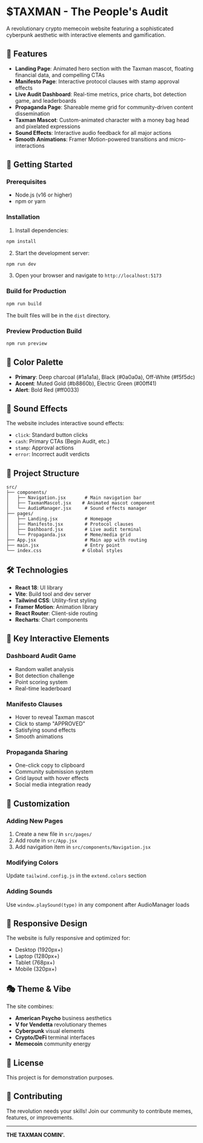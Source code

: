 # $TAXMAN - The People's Audit

A revolutionary crypto memecoin website featuring a sophisticated cyberpunk aesthetic with interactive elements and gamification.

## 🎨 Features

- **Landing Page**: Animated hero section with the Taxman mascot, floating financial data, and compelling CTAs
- **Manifesto Page**: Interactive protocol clauses with stamp approval effects
- **Live Audit Dashboard**: Real-time metrics, price charts, bot detection game, and leaderboards
- **Propaganda Page**: Shareable meme grid for community-driven content dissemination
- **Taxman Mascot**: Custom-animated character with a money bag head and pixelated expressions
- **Sound Effects**: Interactive audio feedback for all major actions
- **Smooth Animations**: Framer Motion-powered transitions and micro-interactions

## 🚀 Getting Started

### Prerequisites

- Node.js (v16 or higher)
- npm or yarn

### Installation

1. Install dependencies:
```bash
npm install
```

2. Start the development server:
```bash
npm run dev
```

3. Open your browser and navigate to `http://localhost:5173`

### Build for Production

```bash
npm run build
```

The built files will be in the `dist` directory.

### Preview Production Build

```bash
npm run preview
```

## 🎨 Color Palette

- **Primary**: Deep charcoal (#1a1a1a), Black (#0a0a0a), Off-White (#f5f5dc)
- **Accent**: Muted Gold (#b8860b), Electric Green (#00ff41)
- **Alert**: Bold Red (#ff0033)

## 🎵 Sound Effects

The website includes interactive sound effects:
- `click`: Standard button clicks
- `cash`: Primary CTAs (Begin Audit, etc.)
- `stamp`: Approval actions
- `error`: Incorrect audit verdicts

## 📁 Project Structure

```
src/
├── components/
│   ├── Navigation.jsx       # Main navigation bar
│   ├── TaxmanMascot.jsx    # Animated mascot component
│   └── AudioManager.jsx     # Sound effects manager
├── pages/
│   ├── Landing.jsx          # Homepage
│   ├── Manifesto.jsx        # Protocol clauses
│   ├── Dashboard.jsx        # Live audit terminal
│   └── Propaganda.jsx       # Meme/media grid
├── App.jsx                  # Main app with routing
├── main.jsx                 # Entry point
└── index.css               # Global styles
```

## 🛠️ Technologies

- **React 18**: UI library
- **Vite**: Build tool and dev server
- **Tailwind CSS**: Utility-first styling
- **Framer Motion**: Animation library
- **React Router**: Client-side routing
- **Recharts**: Chart components

## 🎯 Key Interactive Elements

### Dashboard Audit Game
- Random wallet analysis
- Bot detection challenge
- Point scoring system
- Real-time leaderboard

### Manifesto Clauses
- Hover to reveal Taxman mascot
- Click to stamp "APPROVED"
- Satisfying sound effects
- Smooth animations

### Propaganda Sharing
- One-click copy to clipboard
- Community submission system
- Grid layout with hover effects
- Social media integration ready

## 🔧 Customization

### Adding New Pages
1. Create a new file in `src/pages/`
2. Add route in `src/App.jsx`
3. Add navigation item in `src/components/Navigation.jsx`

### Modifying Colors
Update `tailwind.config.js` in the `extend.colors` section

### Adding Sounds
Use `window.playSound(type)` in any component after AudioManager loads

## 📱 Responsive Design

The website is fully responsive and optimized for:
- Desktop (1920px+)
- Laptop (1280px+)
- Tablet (768px+)
- Mobile (320px+)

## 🎭 Theme & Vibe

The site combines:
- **American Psycho** business aesthetics
- **V for Vendetta** revolutionary themes
- **Cyberpunk** visual elements
- **Crypto/DeFi** terminal interfaces
- **Memecoin** community energy

## 📄 License

This project is for demonstration purposes.

## 🤝 Contributing

The revolution needs your skills! Join our community to contribute memes, features, or improvements.

---

**THE TAXMAN COMIN'.**

